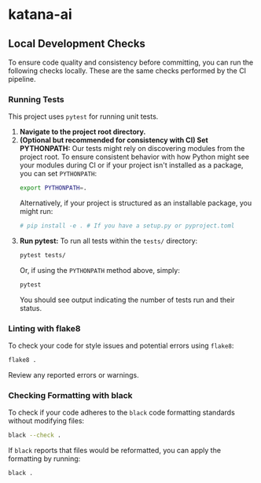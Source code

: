 # katana-ai

## Local Development Checks

To ensure code quality and consistency before committing, you can run the following checks locally. These are the same checks performed by the CI pipeline.

### Running Tests

This project uses `pytest` for running unit tests.

1.  **Navigate to the project root directory.**
2.  **(Optional but recommended for consistency with CI) Set PYTHONPATH:**
    Our tests might rely on discovering modules from the project root. To ensure consistent behavior with how Python might see your modules during CI or if your project isn't installed as a package, you can set `PYTHONPATH`:
    ```bash
    export PYTHONPATH=.
    ```
    Alternatively, if your project is structured as an installable package, you might run:
    ```bash
    # pip install -e . # If you have a setup.py or pyproject.toml
    ```
3.  **Run pytest:**
    To run all tests within the `tests/` directory:
    ```bash
    pytest tests/
    ```
    Or, if using the `PYTHONPATH` method above, simply:
    ```bash
    pytest
    ```
    You should see output indicating the number of tests run and their status.

### Linting with flake8

To check your code for style issues and potential errors using `flake8`:
```bash
flake8 .
```
Review any reported errors or warnings.

### Checking Formatting with black

To check if your code adheres to the `black` code formatting standards without modifying files:
```bash
black --check .
```
If `black` reports that files would be reformatted, you can apply the formatting by running:
```bash
black .
```